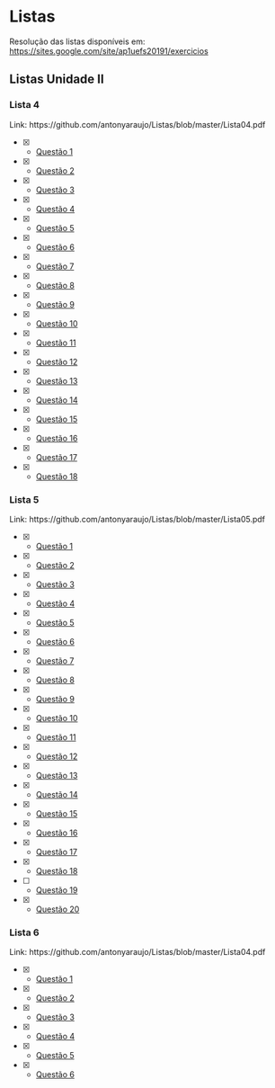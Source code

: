 # Listas

Resolução das listas disponíveis em: https://sites.google.com/site/ap1uefs20191/exercicios

<h2> Listas Unidade II </h2>

<h3>Lista 4 </h3> Link: https://github.com/antonyaraujo/Listas/blob/master/Lista04.pdf

- [X] - <a href="https://github.com/antonyaraujo/Listas/blob/master/Lista04/Questao1.py">Questão 1</a>
- [X] - <a href="https://github.com/antonyaraujo/Listas/blob/master/Lista04/Questao2.py">Questão 2</a>
- [X] - <a href="https://github.com/antonyaraujo/Listas/blob/master/Lista04/Questao3.py">Questão 3</a>
- [X] - <a href="https://github.com/antonyaraujo/Listas/blob/master/Lista04/Questao4.py">Questão 4</a>
- [X] - <a href="https://github.com/antonyaraujo/Listas/blob/master/Lista04/Questao5.py">Questão 5</a>
- [X] - <a href="https://github.com/antonyaraujo/Listas/blob/master/Lista04/Questao6.py">Questão 6</a>
- [X] - <a href="https://github.com/antonyaraujo/Listas/blob/master/Lista04/Questao7.py">Questão 7</a>
- [X] - <a href="https://github.com/antonyaraujo/Listas/blob/master/Lista04/Questao8.py">Questão 8</a>
- [X] - <a href="https://github.com/antonyaraujo/Listas/blob/master/Lista04/Questao9.py">Questão 9</a>
- [X] - <a href="https://github.com/antonyaraujo/Listas/blob/master/Lista04/Questao10.py">Questão 10</a>
- [X] - <a href="https://github.com/antonyaraujo/Listas/blob/master/Lista04/Questao11.py">Questão 11</a>
- [X] - <a href="https://github.com/antonyaraujo/Listas/blob/master/Lista04/Questao12.py">Questão 12</a>
- [X] - <a href="https://github.com/antonyaraujo/Listas/blob/master/Lista04/Questao13.py">Questão 13</a>
- [X] - <a href="https://github.com/antonyaraujo/Listas/blob/master/Lista04/Questao14.py">Questão 14</a>
- [X] - <a href="https://github.com/antonyaraujo/Listas/blob/master/Lista04/Questao15.py">Questão 15</a>
- [X] - <a href="https://github.com/antonyaraujo/Listas/blob/master/Lista04/Questao16.py">Questão 16</a>
- [X] - <a href="https://github.com/antonyaraujo/Listas/blob/master/Lista04/Questao17.py">Questão 17</a>
- [X] - <a href="https://github.com/antonyaraujo/Listas/blob/master/Lista04/Questao18.py">Questão 18</a>

<h3>Lista 5 </h3> Link: https://github.com/antonyaraujo/Listas/blob/master/Lista05.pdf

- [X] - <a href="https://github.com/antonyaraujo/Listas/blob/master/Lista05/Questao1.py">Questão 1</a>
- [X] - <a href="https://github.com/antonyaraujo/Listas/blob/master/Lista05/Questao2.py">Questão 2</a>
- [X] - <a href="https://github.com/antonyaraujo/Listas/blob/master/Lista05/Questao3.py">Questão 3</a>
- [X] - <a href="https://github.com/antonyaraujo/Listas/blob/master/Lista05/Questao4.py">Questão 4</a>
- [X] - <a href="https://github.com/antonyaraujo/Listas/blob/master/Lista05/Questao5.py">Questão 5</a>
- [X] - <a href="https://github.com/antonyaraujo/Listas/blob/master/Lista05/Questao6.py">Questão 6</a>
- [X] - <a href="https://github.com/antonyaraujo/Listas/blob/master/Lista05/Questao7.py">Questão 7</a>
- [X] - <a href="https://github.com/antonyaraujo/Listas/blob/master/Lista05/Questao8.py">Questão 8</a>
- [X] - <a href="https://github.com/antonyaraujo/Listas/blob/master/Lista05/Questao9.py">Questão 9</a>
- [X] - <a href="https://github.com/antonyaraujo/Listas/blob/master/Lista05/Questao10.py">Questão 10</a>
- [X] - <a href="https://github.com/antonyaraujo/Listas/blob/master/Lista05/Questao11.py">Questão 11</a>
- [X] - <a href="https://github.com/antonyaraujo/Listas/blob/master/Lista05/Questao12.py">Questão 12</a>
- [X] - <a href="https://github.com/antonyaraujo/Listas/blob/master/Lista05/Questao13.py">Questão 13</a>
- [X] - <a href="https://github.com/antonyaraujo/Listas/blob/master/Lista05/Questao14.py">Questão 14</a>
- [X] - <a href="https://github.com/antonyaraujo/Listas/blob/master/Lista05/Questao15.py">Questão 15</a>
- [X] - <a href="https://github.com/antonyaraujo/Listas/blob/master/Lista05/Questao16.py">Questão 16</a>
- [X] - <a href="https://github.com/antonyaraujo/Listas/blob/master/Lista05/Questao17.py">Questão 17</a>
- [X] - <a href="https://github.com/antonyaraujo/Listas/blob/master/Lista05/Questao18.py">Questão 18</a>
- [ ] - <a href="https://github.com/antonyaraujo/Listas/blob/master/Lista05/Questao19.py">Questão 19</a>
- [X] - <a href="https://github.com/antonyaraujo/Listas/blob/master/Lista05/Questao20.py">Questão 20</a>

<h3>Lista 6 </h3> Link: https://github.com/antonyaraujo/Listas/blob/master/Lista04.pdf

- [X] - <a href="https://github.com/antonyaraujo/Listas/blob/master/Lista06/Questao1.py">Questão 1</a>
- [X] - <a href="https://github.com/antonyaraujo/Listas/blob/master/Lista06/Questao2.py">Questão 2</a>
- [X] - <a href="https://github.com/antonyaraujo/Listas/blob/master/Lista06/Questao3.py">Questão 3</a>
- [X] - <a href="https://github.com/antonyaraujo/Listas/blob/master/Lista06/Questao4.py">Questão 4</a>
- [X] - <a href="https://github.com/antonyaraujo/Listas/blob/master/Lista06/Questao5.py">Questão 5</a>
- [X] - <a href="https://github.com/antonyaraujo/Listas/blob/master/Lista06/Questao6.py">Questão 6</a>